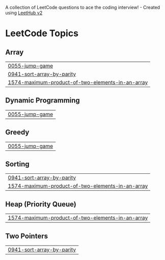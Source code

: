 A collection of LeetCode questions to ace the coding interview! - Created using [LeetHub v2](https://github.com/arunbhardwaj/LeetHub-2.0)
<!---LeetCode Topics Start-->
# LeetCode Topics
## Array
|  |
| ------- |
| [0055-jump-game](https://github.com/vignesheg/leetcode/tree/master/0055-jump-game) |
| [0941-sort-array-by-parity](https://github.com/vignesheg/leetcode/tree/master/0941-sort-array-by-parity) |
| [1574-maximum-product-of-two-elements-in-an-array](https://github.com/vignesheg/leetcode/tree/master/1574-maximum-product-of-two-elements-in-an-array) |
## Dynamic Programming
|  |
| ------- |
| [0055-jump-game](https://github.com/vignesheg/leetcode/tree/master/0055-jump-game) |
## Greedy
|  |
| ------- |
| [0055-jump-game](https://github.com/vignesheg/leetcode/tree/master/0055-jump-game) |
## Sorting
|  |
| ------- |
| [0941-sort-array-by-parity](https://github.com/vignesheg/leetcode/tree/master/0941-sort-array-by-parity) |
| [1574-maximum-product-of-two-elements-in-an-array](https://github.com/vignesheg/leetcode/tree/master/1574-maximum-product-of-two-elements-in-an-array) |
## Heap (Priority Queue)
|  |
| ------- |
| [1574-maximum-product-of-two-elements-in-an-array](https://github.com/vignesheg/leetcode/tree/master/1574-maximum-product-of-two-elements-in-an-array) |
## Two Pointers
|  |
| ------- |
| [0941-sort-array-by-parity](https://github.com/vignesheg/leetcode/tree/master/0941-sort-array-by-parity) |
<!---LeetCode Topics End-->